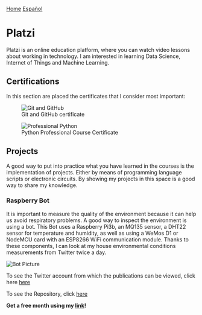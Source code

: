 [Home](index.md)
[Español](platziesp.md)
# Platzi

Platzi is an online education platform, where you can watch video lessons about working in technology. I am interested in learning Data Science, Internet of Things and Machine Learning.

## Certifications

In this section are placed the certificates that I consider most important: 

<figure>
  <img
  src="https://imgur.com/8QPRgM8.jpg"
  alt="Git and GitHub">
  <figcaption>Git and GitHub certificate</figcaption>
</figure>

<figure>
  <img
  src="https://imgur.com/uqnlVuN.jpg"
  alt="Professional Python">
  <figcaption>Python Professional Course Certificate</figcaption>
</figure>

## Projects

A good way to put into practice what you have learned in the courses is the implementation of projects. Either by means of programming language scripts or electronic circuits. By showing my projects in this space is a good way to share my knowledge. 

### Raspberry Bot

It is important to measure the quality of the environment because it can help us avoid respiratory problems. A good way to inspect the environment is using a bot. This Bot uses a Raspberry Pi3b, an MQ135 sensor, a DHT22 sensor for temperature and humidity, as well as using a WeMos D1 or NodeMCU card with an ESP8266 WiFi communication module. Thanks to these components, I can look at my house environmental conditions measurements from Twitter twice a day. 

![Bot Picture](https://imgur.com/dqhuIhx.jpg)

To see the Twitter account from which the publications can be viewed, click here [here](https://twitter.com/Jaeger06_Bot)

To see the Repository, click [here](https://github.com/DavidSA06/Raspberry) 

**Get a free month using my [link](https://platzi.com/r/davidsilvaa/)!**